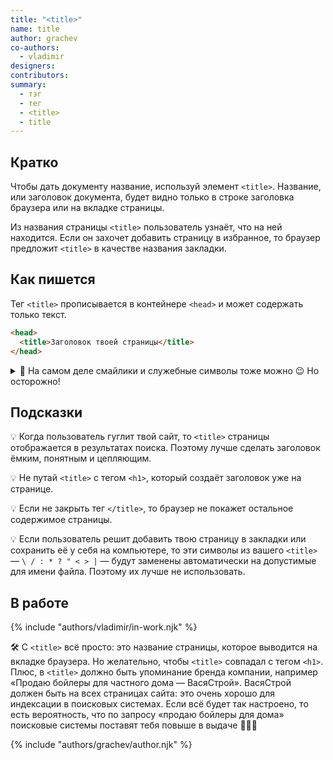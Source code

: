 ```yaml
---
title: "<title>"
name: title
author: grachev
co-authors:
  - vladimir
designers:
contributors:
summary:
  - тэг
  - тег
  - <title>
  - title
---
```


## Кратко

Чтобы дать документу название, используй элемент `<title>`. Название, или заголовок документа, будет видно только в строке заголовка браузера или на вкладке страницы.

Из названия страницы `<title>` пользователь узнаёт, что на ней находится. Если он захочет добавить страницу в избранное, то браузер предложит `<title>` в качестве названия закладки.

## Как пишется

Тег `<title>` прописывается в контейнере `<head>` и может содержать только текст.

```html
<head>
  <title>Заголовок твоей страницы</title>
</head>
```

<details>
  <summary>🧩 На самом деле смайлики и служебные символы тоже можно 😉 Но осторожно!</summary>

![Пример использования смайла в title](/assets/images/posts/title/TITLE_v01.png)

</details>

## Подсказки

💡 Когда пользователь гуглит твой сайт, то `<title>` страницы отображается в результатах поиска. Поэтому лучше сделать заголовок ёмким, понятным и цепляющим.

💡 Не путай `<title>` с тегом `<h1>`, который создаёт заголовок уже на странице.

💡 Если не закрыть тег `</title>`, то браузер не покажет остальное содержимое страницы.

💡 Если пользователь решит добавить твою страницу в закладки или сохранить её у себя на компьютере, то эти символы из вашего `<title>` — `\ / : * ? " < > |` — будут заменены автоматически на допустимые для имени файла. Поэтому их лучше не использовать.

## В работе

{% include "authors/vladimir/in-work.njk" %}

🛠 С `<title>` всё просто: это название страницы, которое выводится на вкладке браузера. Но желательно, чтобы `<title>` совпадал с тегом `<h1>`. Плюс, в `<title>` должно быть упоминание бренда компании, например «Продаю бойлеры для частного дома — ВасяСтрой». ВасяСтрой должен быть на всех страницах сайта: это очень хорошо для индексации в поисковых системах. Если всё будет так настроено, то есть вероятность, что по запросу «продаю бойлеры для дома» поисковые системы поставят тебя повыше в выдаче 🤷🏼‍♂️

{% include "authors/grachev/author.njk" %}
